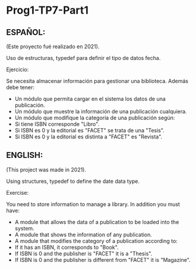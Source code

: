 # Prog1-TP7-Part1

## ESPAÑOL:
(Este proyecto fué realizado en 2021).

Uso de estructuras, typedef para definir el tipo de datos fecha.

Ejercicio:

Se necesita almacenar información para gestionar una biblioteca.
Además debe tener:
- Un módulo que permita cargar en el sistema los datos de una publicación. 
- Un módulo que muestre la información de una publicación cualquiera.
- Un módulo que modifique la categoría de una publicación según:
 - Si tiene ISBN corresponde "Libro".
 - Si ISBN es 0 y la editorial es "FACET" se trata de una "Tesis".
 - Si ISBN es 0 y la editorial es distinta a "FACET" es "Revista".


## ENGLISH:
(This project was made in 2021).

Using structures, typedef to define the date data type.

Exercise:

You need to store information to manage a library.
In addition you must have:
- A module that allows the data of a publication to be loaded into the system.
- A module that shows the information of any publication.
- A module that modifies the category of a publication according to:
 - If it has an ISBN, it corresponds to "Book".
 - If ISBN is 0 and the publisher is "FACET" it is a "Thesis".
 - If ISBN is 0 and the publisher is different from "FACET" it is "Magazine".